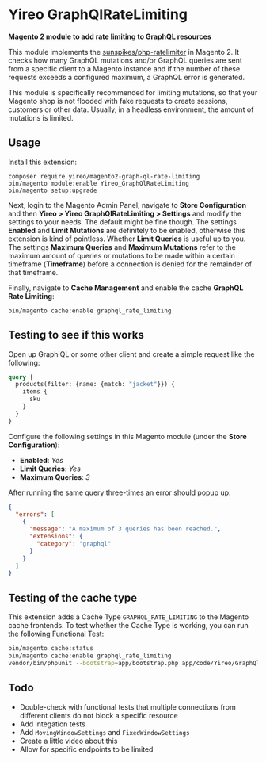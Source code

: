 # Yireo GraphQlRateLimiting
**Magento 2 module to add rate limiting to GraphQL resources**

This module implements the [sunspikes/php-ratelimiter](https://packagist.org/packages/sunspikes/php-ratelimiter) in Magento 2. It checks how many GraphQL mutations and/or GraphQL queries are sent from a specific client to a Magento instance and if the number of these requests exceeds a configured maximum, a GraphQL error is generated.

This module is specifically recommended for limiting mutations, so that your Magento shop is not flooded with fake requests to create sessions, customers or other data. Usually, in a headless environment, the amount of mutations is limited.

## Usage
Install this extension:

    composer require yireo/magento2-graph-ql-rate-limiting
    bin/magento module:enable Yireo_GraphQlRateLimiting
    bin/magento setup:upgrade

Next, login to the Magento Admin Panel, navigate to **Store Configuration** and then **Yireo > Yireo GraphQlRateLimiting > Settings** and modify the settings to your needs. The default might be fine though. The settings **Enabled** and **Limit Mutations** are definitely to be enabled, otherwise this extension is kind of pointless. Whether **Limit Queries** is useful up to you. The settings **Maximum Queries** and **Maximum Mutations** refer to the maximum amount of queries or mutations to be made within a certain timeframe (**Timeframe**) before a connection is denied for the remainder of that timeframe.

Finally, navigate to **Cache Management** and enable the cache **GraphQL Rate Limiting**: 

    bin/magento cache:enable graphql_rate_limiting

## Testing to see if this works
Open up GraphiQL or some other client and create a simple request like the following:

```graphql
query {
  products(filter: {name: {match: "jacket"}}) {
    items {
      sku
    }
  }
}
```
Configure the following settings in this Magento module (under the **Store Configuration**):

- **Enabled**: *Yes*
- **Limit Queries**: *Yes*
- **Maximum Queries**: *3*

After running the same query three-times an error should popup up:
```json
{
  "errors": [
    {
      "message": "A maximum of 3 queries has been reached.",
      "extensions": {
        "category": "graphql"
      }
    }
  ]
}
```


## Testing of the cache type
This extension adds a Cache Type `GRAPHQL_RATE_LIMITING` to the Magento cache frontends. To test whether the Cache Type is working, you can run the following Functional Test:

```bash
bin/magento cache:status
bin/magento cache:enable graphql_rate_limiting
vendor/bin/phpunit --bootstrap=app/bootstrap.php app/code/Yireo/GraphQlRateLimiting/Test/Functional/
```

## Todo
- Double-check with functional tests that multiple connections from different clients do not block a specific resource 
- Add integation tests
- Add `MovingWindowSettings` and `FixedWindowSettings`
- Create a little video about this
- Allow for specific endpoints to be limited
